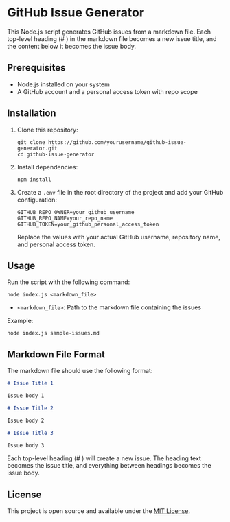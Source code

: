 # GitHub Issue Generator

This Node.js script generates GitHub issues from a markdown file. Each top-level heading (# ) in the markdown file becomes a new issue title, and the content below it becomes the issue body.

## Prerequisites

- Node.js installed on your system
- A GitHub account and a personal access token with repo scope

## Installation

1. Clone this repository:

   ```
   git clone https://github.com/yourusername/github-issue-generator.git
   cd github-issue-generator
   ```

2. Install dependencies:

   ```
   npm install
   ```

3. Create a `.env` file in the root directory of the project and add your GitHub configuration:

   ```
   GITHUB_REPO_OWNER=your_github_username
   GITHUB_REPO_NAME=your_repo_name
   GITHUB_TOKEN=your_github_personal_access_token
   ```

   Replace the values with your actual GitHub username, repository name, and personal access token.

## Usage

Run the script with the following command:

```
node index.js <markdown_file>
```

- `<markdown_file>`: Path to the markdown file containing the issues

Example:

```
node index.js sample-issues.md
```

## Markdown File Format

The markdown file should use the following format:

```markdown
# Issue Title 1

Issue body 1

# Issue Title 2

Issue body 2

# Issue Title 3

Issue body 3
```

Each top-level heading (# ) will create a new issue. The heading text becomes the issue title, and everything between headings becomes the issue body.

## License

This project is open source and available under the [MIT License](LICENSE).
